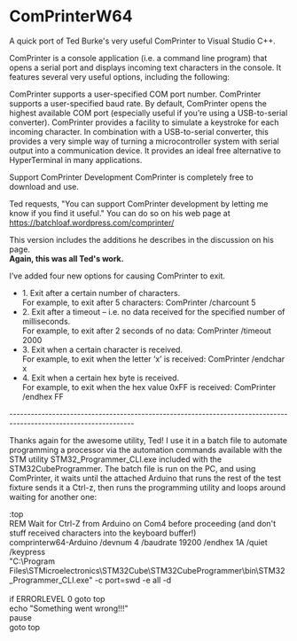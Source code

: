# ComPrinterW64
A quick port of Ted Burke's very useful ComPrinter to Visual Studio C++. 

ComPrinter is a console application (i.e. a command line program) that opens a serial port and displays incoming text characters in the console. It features several very useful options, including the following:

ComPrinter supports a user-specified COM port number.
ComPrinter supports a user-specified baud rate.
By default, ComPrinter opens the highest available COM port (especially useful if you’re using a USB-to-serial converter).
ComPrinter provides a facility to simulate a keystroke for each incoming character. In combination with a USB-to-serial converter, this provides a very simple way of turning a microcontroller system with serial output into a communication device.
It provides an ideal free alternative to HyperTerminal in many applications.

Support ComPrinter Development
ComPrinter is completely free to download and use. 

Ted requests, "You can support ComPrinter development by letting me know if you find it useful." You can do so on his web page at https://batchloaf.wordpress.com/comprinter/

This version includes the additions he describes in the discussion on his page. 
<br>
<b> Again, this was all Ted's work.</b>

I’ve added four new options for causing ComPrinter to exit.
<ul>
<li>1. Exit after a certain number of characters.</li>
  For example, to exit after 5 characters: ComPrinter /charcount 5 
<br>
<li>2. Exit after a timeout – i.e. no data received for the specified number of milliseconds.</li>
  For example, to exit after 2 seconds of no data: ComPrinter /timeout 2000 
<br>
<li>3. Exit when a certain character is received.</li>
  For example, to exit when the letter ‘x’ is received:  ComPrinter /endchar x 
<br>
<li>4. Exit when a certain hex byte is received.</li>
  For example, to exit when the hex value 0xFF is received: ComPrinter /endhex FF
 </ul>
-----------------------------------------------------------------------------------------------------------------

Thanks again for the awesome utility, Ted!  I use it in a batch file to automate programming a processor via the automation 
commands available with the STM utility STM32_Programmer_CLI.exe included with the STM32CubeProgrammer.  The batch file is run
on the PC, and using ComPrinter, it waits until the attached Arduino that runs the rest of the test fixture sends it a Ctrl-z, then 
runs the programming utility and loops around waiting for another one:

:top<br>
REM Wait for Ctrl-Z from Arduino on Com4 before proceeding (and don't stuff received characters into the keyboard buffer!)<br>
comprinterw64-Arduino /devnum 4 /baudrate 19200 /endhex 1A /quiet /keypress<br>
"C:\Program Files\STMicroelectronics\STM32Cube\STM32CubeProgrammer\bin\STM32_Programmer_CLI.exe" -c port=swd -e all -d <files and addresses><br>
<br>
if ERRORLEVEL 0 goto top<br>
echo "Something went wrong!!!"<br>
pause<br>
goto top<br>
    
     
